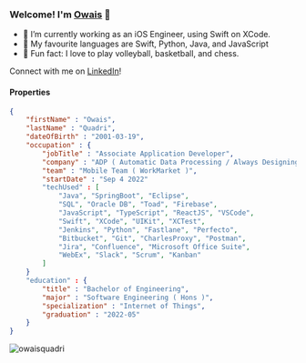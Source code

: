 ### Welcome! I'm [Owais](https://docs.google.com/document/d/1InIyJejavJtBLAJZPjXpvqm_2rVnmXitCValutALRac/edit?usp=sharing) 👋

- 💼 I’m currently working as an iOS Engineer, using Swift on XCode.
- 👑 My favourite languages are Swift, Python, Java, and JavaScript
- 🎉 Fun fact: I love to play volleyball, basketball, and chess.
  
Connect with me on [LinkedIn](https://linkedin.com/in/OwaisQuadri)!
  
#### Properties

```json
{
    "firstName" : "Owais",
    "lastName" : "Quadri",
    "dateOfBirth" : "2001-03-19",
    "occupation" : {
        "jobTitle" : "Associate Application Developer",
        "company" : "ADP ( Automatic Data Processing / Always Designing for People )",
        "team" : "Mobile Team ( WorkMarket )",
        "startDate" : "Sep 4 2022"
        "techUsed" : [
            "Java", "SpringBoot", "Eclipse",
            "SQL", "Oracle DB", "Toad", "Firebase",
            "JavaScript", "TypeScript", "ReactJS", "VSCode",
            "Swift", "XCode", "UIKit", "XCTest",
            "Jenkins", "Python", "Fastlane", "Perfecto",
            "Bitbucket", "Git", "CharlesProxy", "Postman", 
            "Jira", "Confluence", "Microsoft Office Suite", 
            "WebEx", "Slack", "Scrum", "Kanban"
        ]
    }
    "education" : {
        "title" : "Bachelor of Engineering",
        "major" : "Software Engineering ( Hons )",
        "specialization" : "Internet of Things",
        "graduation" : "2022-05"
    }
}
```
<img src="https://komarev.com/ghpvc/?username=owaisquadri&label=Profile%20views&color=0e75b6&style=flat" alt="owaisquadri" />
